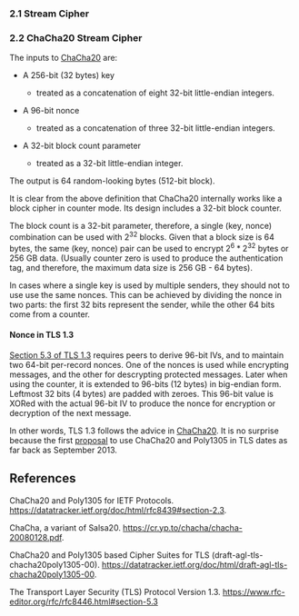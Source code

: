 ### 2.1 Stream Cipher


### 2.2 ChaCha20 Stream Cipher
The inputs to [ChaCha20](#xref-ietf-cc20p1305) are:

- A 256-bit (32 bytes) key
    - treated as a concatenation of eight 32-bit little-endian integers.

- A 96-bit nonce
    - treated as a concatenation of three 32-bit little-endian integers.
    
- A 32-bit block count parameter
    - treated as a 32-bit little-endian integer.

The output is 64 random-looking bytes (512-bit block).

It is clear from the above definition that ChaCha20 internally works like a block cipher in counter mode. Its design includes a 32-bit block counter. 

The block count is a 32-bit parameter, therefore, a single (key, nonce) combination can be used with $2^{32}$ blocks. Given that a block size is 64 bytes, the same (key, nonce) pair can be used to encrypt $2^6 * 2^{32}$ bytes or 256 GB data. (Usually counter zero is used to produce the authentication tag, and therefore, the maximum data size is 256 GB - 64 bytes).

In cases where a single key is used by multiple senders, they should not to use use the same nonces. This can be achieved by dividing the nonce in two parts: the first 32 bits represent the sender, while the other 64 bits come from a counter.

#### Nonce in TLS 1.3
[Section 5.3 of TLS 1.3](#xref-tls1.3-per-rec-nonce) requires peers to derive 96-bit IVs, and to maintain two 64-bit per-record nonces. One of the nonces is used while encrypting messages, and the other for descrypting protected messages. Later when using the counter, it is extended to 96-bits (12 bytes) in big-endian form. Leftmost 32 bits (4 bytes) are padded with zeroes. This 96-bit value is XORed with the actual 96-bit IV to produce the nonce for encryption or decryption of the next message.

In other words, TLS 1.3 follows the advice in [ChaCha20](#xref-ietf-cc20p1305). It is no surprise because the first [proposal](#xref-agl-draft-cc20p1305-tls) to use ChaCha20 and Poly1305 in TLS dates as far back as September 2013. 


## References

<a id="xref-ietf-cc20p1305"></a>
ChaCha20 and Poly1305 for IETF Protocols. https://datatracker.ietf.org/doc/html/rfc8439#section-2.3.


<a id="xref-djb-cc20p1305"></a>
ChaCha, a variant of Salsa20. https://cr.yp.to/chacha/chacha-20080128.pdf.

<a id="xref-agl-draft-cc20p1305-tls"></a>
ChaCha20 and Poly1305 based Cipher Suites for TLS (draft-agl-tls-chacha20poly1305-00). https://datatracker.ietf.org/doc/html/draft-agl-tls-chacha20poly1305-00.

<a id="xref-tls1.3-per-rec-nonce"></a>
The Transport Layer Security (TLS) Protocol Version 1.3. https://www.rfc-editor.org/rfc/rfc8446.html#section-5.3
